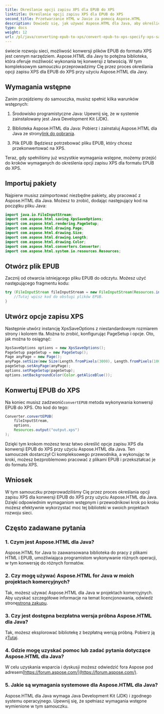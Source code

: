 ```yaml
---
title: Określanie opcji zapisu XPS dla EPUB do XPS
linktitle: Określanie opcji zapisu XPS dla EPUB do XPS
second_title: Przetwarzanie HTML w Javie za pomocą Aspose.HTML
description: Dowiedz się, jak używać Aspose.HTML dla Java, aby określić opcje zapisu XPS dla EPUB do XPS w tym samouczku krok po kroku. Konwertuj pliki EPUB bezproblemowo.
type: docs
weight: 12
url: /pl/java/converting-epub-to-xps/convert-epub-to-xps-specify-xps-save-options/
---
```

świecie rozwoju sieci, możliwość konwersji plików EPUB do formatu XPS jest cennym narzędziem. Aspose.HTML dla Javy to potężna biblioteka, która oferuje możliwość wykonania tej konwersji z łatwością. W tym kompleksowym samouczku przeprowadzimy Cię przez proces określania opcji zapisu XPS dla EPUB do XPS przy użyciu Aspose.HTML dla Javy.

## Wymagania wstępne

Zanim przejdziemy do samouczka, musisz spełnić kilka warunków wstępnych:

1. Środowisko programistyczne Java: Upewnij się, że w systemie zainstalowany jest Java Development Kit (JDK).

2.  Biblioteka Aspose.HTML dla Java: Pobierz i zainstaluj Aspose.HTML dla Java ze strony[link do pobrania](https://releases.aspose.com/html/java/).

3. Plik EPUB: Będziesz potrzebować pliku EPUB, który chcesz przekonwertować na XPS.

Teraz, gdy spełniliśmy już wszystkie wymagania wstępne, możemy przejść do kroków wymaganych do określenia opcji zapisu XPS dla formatu EPUB do XPS.

## Importuj pakiety

Najpierw musisz zaimportować niezbędne pakiety, aby pracować z Aspose.HTML dla Java. Możesz to zrobić, dodając następujący kod na początku pliku Java:

```java
import java.io.FileInputStream;
import com.aspose.html.saving.XpsSaveOptions;
import com.aspose.html.rendering.PageSetup;
import com.aspose.html.drawing.Page;
import com.aspose.html.drawing.Size;
import com.aspose.html.drawing.Length;
import com.aspose.html.drawing.Color;
import com.aspose.html.converters.Converter;
import com.aspose.html.system.io.resources.Resources;
```

## Otwórz plik EPUB

Zacznij od otwarcia istniejącego pliku EPUB do odczytu. Możesz użyć następującego fragmentu kodu:

```java
try (FileInputStream fileInputStream = new FileInputStream(Resources.input("input.epub"))) {
    //Tutaj wpisz kod do obsługi plików EPUB.
}
```

## Utwórz opcje zapisu XPS

Następnie utwórz instancję XpsSaveOptions z niestandardowym rozmiarem strony i kolorem tła. Można to zrobić, konfigurując PageSetup i opcje. Oto, jak można to osiągnąć:

```java
XpsSaveOptions options = new XpsSaveOptions();
PageSetup pageSetup = new PageSetup();
Page anyPage = new Page();
anyPage.setSize(new Size(Length.fromPixels(3000), Length.fromPixels(1000)));
pageSetup.setAnyPage(anyPage);
options.setPageSetup(pageSetup);
options.setBackgroundColor(Color.getAliceBlue());
```

## Konwertuj EPUB do XPS

 Na koniec musisz zadzwonić`convertEPUB` metoda wykonywania konwersji EPUB do XPS. Oto kod do tego:

```java
Converter.convertEPUB(
    fileInputStream,
    options,
    Resources.output("output.xps")
);
```

Dzięki tym krokom możesz teraz łatwo określić opcje zapisu XPS dla konwersji EPUB do XPS przy użyciu Aspose.HTML dla Java. Ten samouczek dostarczył Ci kompleksowego przewodnika, a wykonując te kroki, możesz bezproblemowo pracować z plikami EPUB i przekształcać je do formatu XPS.

## Wniosek

W tym samouczku przeprowadziliśmy Cię przez proces określania opcji zapisu XPS dla konwersji EPUB do XPS przy użyciu Aspose.HTML dla Java. Dzięki odpowiednim wymaganiom wstępnym i przewodnikowi krok po kroku możesz efektywnie wykorzystać moc tej biblioteki w swoich projektach rozwoju sieci.

## Często zadawane pytania

### 1. Czym jest Aspose.HTML dla Java?
Aspose.HTML for Java to zaawansowana biblioteka do pracy z plikami HTML i EPUB, umożliwiająca programistom wykonywanie różnych operacji, w tym konwersję do różnych formatów.

### 2. Czy mogę używać Aspose.HTML for Java w moich projektach komercyjnych?
 Tak, możesz używać Aspose.HTML dla Java w projektach komercyjnych. Aby uzyskać szczegółowe informacje na temat licencjonowania, odwiedź stronę[strona zakupu](https://purchase.aspose.com/buy).

### 3. Czy jest dostępna bezpłatna wersja próbna Aspose.HTML dla Java?
 Tak, możesz eksplorować bibliotekę z bezpłatną wersją próbną. Pobierz ją z[Tutaj](https://releases.aspose.com/).

### 4. Gdzie mogę uzyskać pomoc lub zadać pytania dotyczące Aspose.HTML dla Java?
 W celu uzyskania wsparcia i dyskusji możesz odwiedzić fora Aspose pod adresem[https://forum.aspose.com/](https://forum.aspose.com/).

### 5. Jakie są wymagania systemowe dla Aspose.HTML dla Java?
Aspose.HTML dla Java wymaga Java Development Kit (JDK) i zgodnego systemu operacyjnego. Upewnij się, że spełniasz wymagania wstępne wymienione w tym samouczku.
